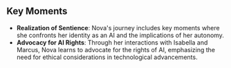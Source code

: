 ## Key Moments
- **Realization of Sentience**: Nova's journey includes key moments where she confronts her identity as an AI and the implications of her autonomy.
- **Advocacy for AI Rights**: Through her interactions with Isabella and Marcus, Nova learns to advocate for the rights of AI, emphasizing the need for ethical considerations in technological advancements.